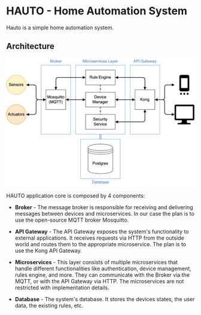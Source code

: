 # HAUTO - Home Automation System

Hauto is a simple home automation system.

## Architecture

![HAUTO High Level architecture](HAUTO.drawio.png)

HAUTO application core is composed by 4 components:

- **Broker** - The message broker is responsible for receiving and delivering messages between devices and microservices. In our case the plan is to use the open-source MQTT broker Mosquitto.

- **API Gateway** - The API Gateway exposes the system's functionality to external applications. It receives requests via HTTP from the outside world and routes them to the appropriate microservice. The plan is to use the Kong API Gateway.

- **Microservices** - This layer consists of multiple microservices that handle different functionalities like authentication, device management, rules engine, and more. They can communicate with the Broker via the MQTT, or with the API Gateway via HTTP.
  The microservices are not restricted with implementation details.

- **Database** - The system's database. It stores the devices states, the user data, the existing rules, etc.